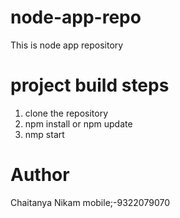 # node-app-repo
This is node app repository

# project build steps
1. clone the repository <repo-URL>
2. npm install or npm update
3. nmp start

# Author
Chaitanya Nikam
mobile;-9322079070
